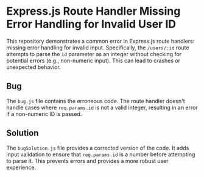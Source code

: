 # Express.js Route Handler Missing Error Handling for Invalid User ID

This repository demonstrates a common error in Express.js route handlers: missing error handling for invalid input.  Specifically, the `/users/:id` route attempts to parse the `id` parameter as an integer without checking for potential errors (e.g., non-numeric input). This can lead to crashes or unexpected behavior.

## Bug

The `bug.js` file contains the erroneous code.  The route handler doesn't handle cases where `req.params.id` is not a valid integer, resulting in an error if a non-numeric ID is passed.

## Solution

The `bugSolution.js` file provides a corrected version of the code.  It adds input validation to ensure that `req.params.id` is a number before attempting to parse it.  This prevents errors and provides a more robust user experience.